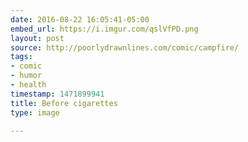 ```yaml
---
date: 2016-08-22 16:05:41-05:00
embed_url: https://i.imgur.com/qslVfPD.png
layout: post
source: http://poorlydrawnlines.com/comic/campfire/
tags:
- comic
- humor
- health
timestamp: 1471899941
title: Before cigarettes
type: image

---
```

